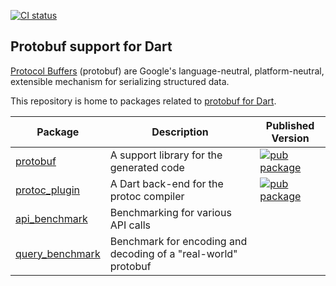 [![CI status](https://github.com/google/protobuf.dart/workflows/Dart%20CI/badge.svg)](https://github.com/google/protobuf.dart/actions?query=workflow%3A%22Dart%22+branch%3Amaster)

## Protobuf support for Dart

[Protocol Buffers](https://developers.google.com/protocol-buffers) (protobuf)
are Google's language-neutral, platform-neutral, extensible mechanism for
serializing structured data.

This repository is home to packages related to
[protobuf for Dart](https://pub.dev/documentation/protobuf/latest/).

Package | Description | Published Version
--- | --- | ---
[protobuf](protobuf/) | A support library for the generated code | [![pub package](https://img.shields.io/pub/v/protobuf.svg)](https://pub.dev/packages/protobuf)
[protoc_plugin](protoc_plugin/) | A Dart back-end for the protoc compiler | [![pub package](https://img.shields.io/pub/v/protoc_plugin.svg)](https://pub.dev/packages/protoc_plugin)
[api_benchmark](api_benchmark/) | Benchmarking for various API calls |
[query_benchmark](query_benchmark/) | Benchmark for encoding and decoding of a "real-world" protobuf |
